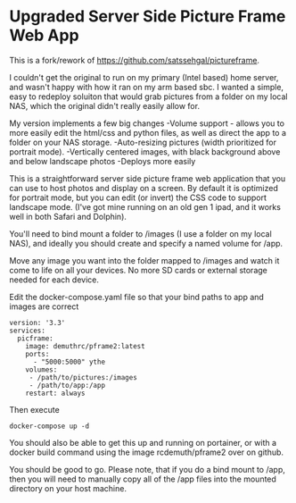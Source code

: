 <h1>Upgraded Server Side Picture Frame Web App </h1>

This is a fork/rework of <https://github.com/satssehgal/pictureframe>.

I couldn't get the original to run on my primary (Intel based) home server, and wasn't happy with how it ran on my arm based sbc.  I wanted a simple, easy to redeploy soluiton that would grab pictures from a folder on my local NAS, which the original didn't really easily allow for. 

My version implements a few big changes
-Volume support - allows you to more easily edit the html/css and python files, as well as direct the app to a folder on your NAS storage.
-Auto-resizing pictures (width prioritized for portrait mode).
-Vertically centered images, with black background above and below landscape photos
-Deploys more easily

This is a straightforward server side picture frame web application that you can use to host photos and display on a screen.  By default it is optimized for portrait mode, but you can edit (or invert) the CSS code to support landscape mode. (I've got mine running on an old gen 1 ipad, and it works well in both Safari and Dolphin). 

You'll need to bind mount a folder to /images (I use a folder on my local NAS), and ideally you should create and specify a named volume for /app. 

Move any image you want into the folder mapped to /images and watch it come to life on all your devices. No more SD cards or external storage needed for each device. 


Edit the docker-compose.yaml file so that your bind paths to app and images are correct

````
version: '3.3'
services:
  picframe: 
    image: demuthrc/pframe2:latest 
    ports: 
      - "5000:5000" ythe 
    volumes:
     - /path/to/pictures:/images
     - /path/to/app:/app
    restart: always
````

Then execute

````
docker-compose up -d
````
You should also be able to get this up and running on portainer, or with a docker build command using the image rcdemuth/pframe2 over on github.

You should be good to go.  Please note, that if you do a bind mount to /app, then you will need to manually copy all of the /app files into the mounted directory on your host machine.
